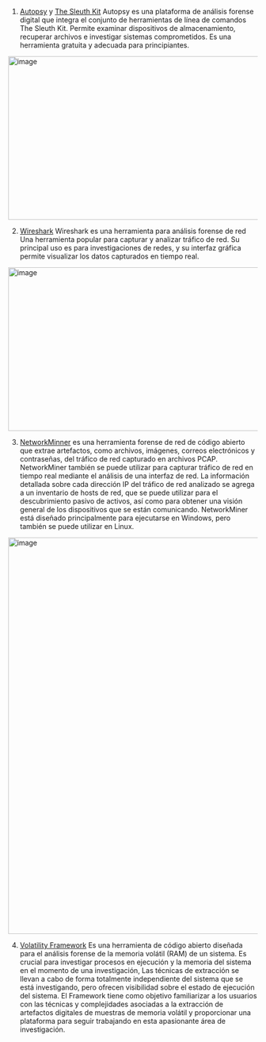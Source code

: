 1. [Autopsy](https://www.sleuthkit.org/autopsy/) y [The Sleuth Kit](https://www.sleuthkit.org/sleuthkit/)
Autopsy es una plataforma de análisis forense digital que integra el conjunto de herramientas de línea de comandos The Sleuth Kit. Permite examinar dispositivos de almacenamiento, recuperar archivos e 
investigar sistemas comprometidos. Es una herramienta gratuita y adecuada para principiantes. 
<img width="700" height="330" alt="image" src="https://github.com/user-attachments/assets/f03f7d08-c9af-4fb5-a596-23f19029eeca" />

2. [Wireshark](https://www.wireshark.org/)
Wireshark es una herramienta para análisis forense de red Una herramienta popular para capturar y analizar tráfico de red. Su principal uso es para investigaciones de redes, y su interfaz gráfica permite visualizar los datos capturados en tiempo real.
<img width="700" height="330" alt="image" src="https://github.com/user-attachments/assets/1a855149-6e04-495f-a94a-e1ddb787f129" />

3. [NetworkMinner](https://www.netresec.com/?page=NetworkMiner) es una herramienta forense de red de código abierto que extrae artefactos, como archivos, imágenes, correos electrónicos y contraseñas, del tráfico de red capturado en archivos PCAP. NetworkMiner también se puede utilizar para capturar tráfico de red en tiempo real mediante el análisis de una interfaz de red. La información detallada sobre cada dirección IP del tráfico de red analizado se agrega a un inventario de hosts de red, que se puede utilizar para el descubrimiento pasivo de activos, así como para obtener una visión general de los dispositivos que se están comunicando. NetworkMiner está diseñado principalmente para ejecutarse en Windows, pero también se puede utilizar en Linux.
<img width="700" height="800" alt="image" src="https://github.com/user-attachments/assets/ea7280c5-9a01-437d-b001-45ce66cc15d5" />

4. [Volatility Framework](https://github.com/volatilityfoundation/volatility3) Es una herramienta de código abierto diseñada para el análisis forense de la memoria volátil (RAM) de un sistema. Es crucial para investigar procesos en ejecución y la memoria del sistema en el momento de una investigación, Las técnicas de extracción se llevan a cabo de forma totalmente independiente del sistema que se está investigando, pero ofrecen visibilidad sobre el estado de ejecución del sistema. El Framework tiene como objetivo familiarizar a los usuarios con las técnicas y complejidades asociadas a la extracción de artefactos digitales de muestras de memoria volátil y proporcionar una plataforma para seguir trabajando en esta apasionante área de investigación.






